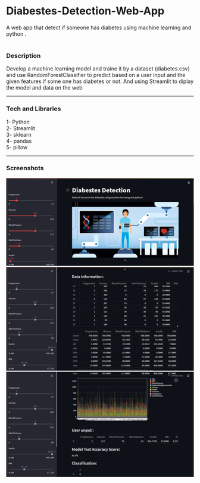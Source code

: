 # Diabestes-Detection-Web-App
A web app that detect if someone has diabetes using machine learning and python .<br><br>

### Description
Develop a machine learning model and traine it by a dataset (diabetes.csv) and use RandomForestClassifier to predict 
based on a user input and the given features if some one has diabetes or not. And using Streamlit to diplay the model and data on the web
<hr>

### Tech and Libraries
1- Python <br>
2- Streamlit <br>
3- sklearn <br>
4- pandas <br>
5- pillow <br>

<hr>

### Screenshots
<img src="https://raw.githubusercontent.com/hbfawaz112/ML-Data-Science-Projects/main/Diabestes-Detection-Web-App-main/Diabestes-Detection-Web-App-main/pic.PNG"  alt="1"  />
<img src="https://raw.githubusercontent.com/hbfawaz112/ML-Data-Science-Projects/main/Diabestes-Detection-Web-App-main/Diabestes-Detection-Web-App-main/s2.PNG" alt="2" />
<img src="https://raw.githubusercontent.com/hbfawaz112/ML-Data-Science-Projects/main/Diabestes-Detection-Web-App-main/Diabestes-Detection-Web-App-main/s3.PNG" alt="3"/>
